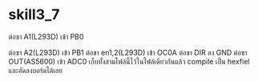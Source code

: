 # skill3_7

ต่อขา A1(L293D) เข้า PB0

ต่อขา A2(L293D) เข้า PB1
ต่อขา en1,2(L293D) เข้า OC0A
ต่อขา DIR ลง GND 
ต่อขา OUT(AS5600) เข้า ADC0
เก็บทั้งสามไฟล์นี้ไว้ในไฟล์เดียวกันแล้ว compile เป็น hexfiel และอัดลงบอร์ดได้เลย

